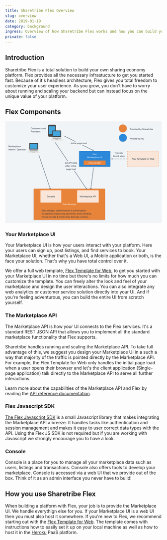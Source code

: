```yaml
---
title: Sharetribe Flex Overview
slug: overview
date: 2019-01-19
category: background
ingress: Overview of how Sharetribe Flex works and how you can build your sharing economy platform using it.
private: false
---
```


## Introduction

Sharetribe Flex is a total solution to build your own sharing economy platform. Flex provides all the necessary infrastucture to get you started fast. Because of it's headless architecture, Flex gives you total freedom to customize your user experience. As you grow, you don't have to worry about running and scaling your backend but can instead focus on the unique value of your platform.

## Flex Components

![Flex customer architecture](./flex-customer-architecture.png)

### Your Marketplace UI

Your Marketplace UI is how your users interact with your platform. Here your users can sign up, post listings, and find services to book. Your Marketplace UI, whether that's a Web UI, a Mobile application or both, is the face your solution. That's why you have total control over it.

We offer a full web template, [Flex Template for Web](/references/ftw/), to get you started with your Marketplace UI in no time but there's no limits for how much you can customize the template. You can freely alter the look and feel of your marketplace and design the user interactions. You can also integrate any web analytics or customer service solution directly into your UI. And if you're feeling adventurous, you can build the entire UI from scratch yourself.

### The Marketplace API

The Marketplace API is how your UI connects to the Flex services. It's a standard REST JSON API that allows you to implement all the standard marketplace functionality that Flex supports.

Sharetribe handles running and scaling the Marketplace API. To take full advantage of this, we suggest you design your Marketplace UI in a such a way that majority of the traffic is pointed directly by the Marketplace API. For example, the Flex Template for Web only handles the initial page load when a user opens their browser and let's the client application (Single-page application) talk directly to the Marketplace API to serve all further interactions.

Learn more about the capabilities of the Marketplace API and Flex by reading the [API reference documentation](/references/api/).

### Flex Javascript SDK

[The Flex Javascript SDK](/references/js-sdk) is a small Javascript library that makes integrating the Marketplace API a breeze. It handles tasks like authentication and session management and makes it easy to user correct data types with the API. Using the Flex JS SDK is not required but if you are working with Javascript we strongly encourage you to have a look.

### Console

Console is a place for you to manage all your marketplace data such as users, listings and transactions. Console also offers tools to develop your marketplace. Console is accessed via a web UI that we provide out of the box. Think of it as an admin interface you never have to build!

## How you use Sharetribe Flex

When building a platform with Flex, your job is to provide the Marketplace UI. We handle everythign else for you. If your Marketplace UI is a web UI then you must also host it somewhere. If you're new to Flex, we recommend starting out with the [Flex Template for Web](/references/ftw/). The template comes with instructions how to easily set it up on your local machine as well as how to host it in the [Heroku](https://heroku.com/) PaaS platform.


